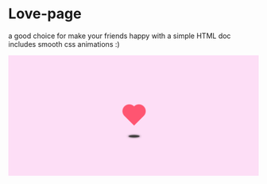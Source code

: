 # Love-page
a good choice for make your friends happy with a simple HTML doc includes smooth css animations :)

![Heart](/screenshot.png?raw=true)
